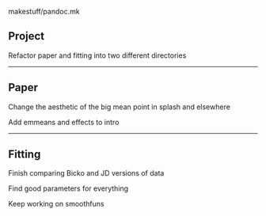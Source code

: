 
makestuff/pandoc.mk

## Project

Refactor paper and fitting into two different directories

----------------------------------------------------------------------

## Paper

Change the aesthetic of the big mean point in splash and elsewhere

Add emmeans and effects to intro

----------------------------------------------------------------------

## Fitting

Finish comparing Bicko and JD versions of data

Find good parameters for everything

Keep working on smoothfuns
